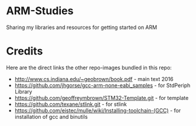 # ARM-Studies
Sharing my libraries and resources for getting started on ARM


# Credits
Here are the direct links the other repo-images bundled in this repo:


- http://www.cs.indiana.edu/~geobrown/book.pdf - main text 2016
- https://github.com/jhgorse/gcc-arm-none-eabi_samples - for StdPeriph Library
- https://github.com/geoffreymbrown/STM32-Template.git - for template
- https://github.com/texane/stlink.git - for stlink
- https://github.com/eistec/mulle/wiki/Installing-toolchain-(GCC) - for installation of gcc and binutils
 

